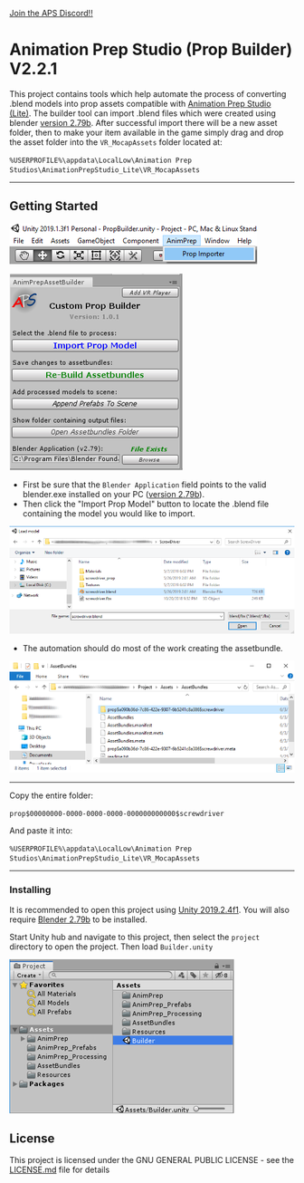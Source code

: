 [Join the APS Discord!!](https://discord.com/invite/ErZcKaQ "Animation Prep Studio Discord Server (for Support and Discussion)")

# Animation Prep Studio (Prop Builder) V2.2.1

This project contains tools which help automate the process of converting .blend models into prop assets compatible with [Animation Prep Studio (Lite)](https://drive.google.com/open?id=17MyFQ75dfBuaf5IL4ba-4BH8klWj6-5r "Animation Prep Studio Direct Download"). The builder tool can import .blend files which were created using blender [version 2.79b](https://download.blender.org/release/Blender2.79/ "Blender Downloads"). After successful import there will be a new asset folder, then to make your item available in the game simply drag and drop the asset folder into the `VR_MocapAssets` folder located at:

`%USERPROFILE%\appdata\LocalLow\Animation Prep Studios\AnimationPrepStudio_Lite\VR_MocapAssets`

___
## Getting Started

![Test Image 4](https://raw.githubusercontent.com/guiglass/CustomPropBuilder/master/Documentation/menu.png)

![Test Image 4](https://raw.githubusercontent.com/guiglass/CustomPropBuilder/master/Documentation/builder.png)
* First be sure that the `Blender Application` field points to the valid blender.exe installed on your PC ([version 2.79b](https://download.blender.org/release/Blender2.79/ "Blender Downloads")).
* Then click the "Import Prop Model" button to locate the .blend file containing the model you would like to import.

![Test Image 4](https://raw.githubusercontent.com/guiglass/CustomPropBuilder/master/Documentation/select.png)
* The automation should do most of the work creating the assetbundle.

![Test Image 4](https://raw.githubusercontent.com/guiglass/CustomPropBuilder/master/Documentation/asset.png)
___
Copy the entire folder:

`prop$00000000-0000-0000-0000-000000000000$screwdriver`

And paste it into:

`%USERPROFILE%\appdata\LocalLow\Animation Prep Studios\AnimationPrepStudio_Lite\VR_MocapAssets`
___
### Installing

It is recommended to open this project using [Unity 2019.2.4f1](https://unity3d.com/unity/whats-new/2019.2.4 "Unity Engine Download").
You will also require [Blender 2.79b](https://download.blender.org/release/Blender2.79/ "Blender Downloads") to be installed.

Start Unity hub and navigate to this project, then select the `project` directory to open the project. Then load `Builder.unity`

![Test Image 4](https://raw.githubusercontent.com/guiglass/CustomPropBuilder/master/Documentation/scene.png)

## License

This project is licensed under the GNU GENERAL PUBLIC LICENSE - see the [LICENSE.md](LICENSE.md) file for details
